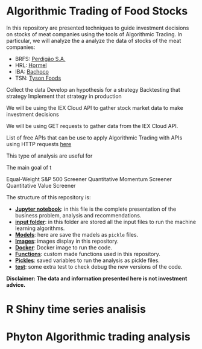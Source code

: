 
# Algorithmic Trading of Food Stocks


In this repository are presented techniques to guide investment decisions on stocks of meat companies using the tools of Algorithmic Trading. In particular, we will analyze the a analyze the data of stocks of the meat companies:

 - BRFS: [Perdigão S.A.](https://en.wikipedia.org/wiki/Perdig%C3%A3o_S.A.)
 - HRL: [Hormel](https://www.hormelfoods.com/)
 - IBA: [Bachoco](https://corporativo.bachoco.com.mx/en/home/)
 - TSN: [Tyson Foods](https://www.tyson.com/?gclid=Cj0KCQiA88X_BRDUARIsACVMYD9uc-k83WSDDihwHCZovRTlP4g57bYLFz73Xgv-ksm_r7846gasU_caArm8EALw_wcB&gclsrc=aw.ds)


Collect the data
Develop an hypothesis for a strategy
Backtesting that strategy
Implement that strategy in production


We will be using the IEX Cloud API to gather stock market data to make investment decisions

We will be using GET requests to gather data from the IEX Cloud API.

List of free APIs that can be use to apply Algorithmic Trading with APIs using HTTP requests [here](https://github.com/public-apis/public-apis)


This type of analysis are useful for


 The main goal of t

 Equal-Weight S&P 500 Screener
 Quantitative Momentum Screener
 Quantitative Value Screener


The structure of this repository is:

 - **[Jupyter notebook](https://github.com/ArrigoCoen/Insurance_expenses_prediction/blob/main/medical-cost-personal-datasets.ipynb)**: in this file is the complete presentation of the business problem, analysis and recommendations.
 - **[input folder](https://github.com/ArrigoCoen/Insurance_expenses_prediction/tree/main/input)**: in this folder are stored all the input files to run the machine learning algorithms.
 - **[Models](https://github.com/ArrigoCoen/Insurance_expenses_prediction/tree/main/Models)**: here are save the madels as `pickle` files.
 - **[Images](https://github.com/ArrigoCoen/Insurance_expenses_prediction/tree/main/Images)**: images display in this repository.
 - **[Docker](https://github.com/ArrigoCoen/Insurance_expenses_prediction/tree/main/Docker)**: Docker image to run the code.
 - **[Functions](https://github.com/ArrigoCoen/Insurance_expenses_prediction/tree/main/Functions)**: custom made functions used in this repository.
 - **[Pickles](https://github.com/ArrigoCoen/Insurance_expenses_prediction/tree/main/Pickles)**: saved variables to run the analysis as pickle files.
 - **[test](https://github.com/ArrigoCoen/Insurance_expenses_prediction/tree/main/test)**: some extra test to check debug the new versions of the code.


**Disclaimer: The data and information presented here is not investment advice.**


# R Shiny time series analisis


# Phyton Algorithmic trading analysis
